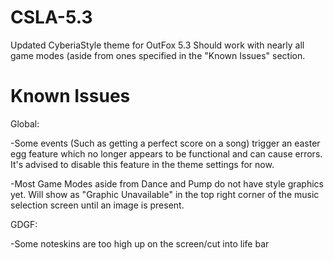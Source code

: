 # CSLA-5.3
Updated CyberiaStyle theme for OutFox 5.3
Should work with nearly all game modes (aside from ones specified in the "Known Issues" section.

# Known Issues

Global:

-Some events (Such as getting a perfect score on a song) trigger an easter egg feature which no longer appears to be functional and can cause errors. It's advised to disable this feature in the theme settings for now.

-Most Game Modes aside from Dance and Pump do not have style graphics yet. Will show as "Graphic Unavailable" in the top right corner of the music selection screen until an image is present.

GDGF:

-Some noteskins are too high up on the screen/cut into life bar

